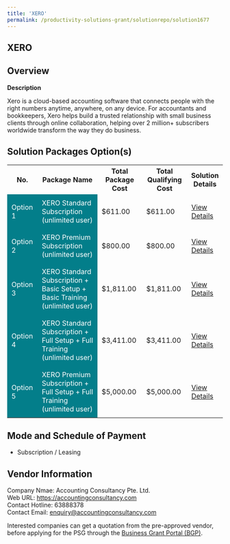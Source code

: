 ```yaml
---
title: 'XERO'
permalink: /productivity-solutions-grant/solutionrepo/solution1677
---
```


## XERO

## Overview

**Description**

Xero is a cloud-based accounting software that connects people with the right numbers anytime, anywhere, on any device. For accountants and bookkeepers, Xero helps build a trusted relationship with small business clients through online collaboration, helping over 2 million+ subscribers worldwide transform the way they do business.

## Solution Packages Option(s)

<table>
<tr>
<th><b>No.</b></th>
<th><b>Package Name</b></th>
<th><b>Total Package Cost</b></th>
<th><b>Total Qualifying Cost</b></th>
<th><b>Solution Details</b></th>
</tr>
<tr>
<td style='padding: 10px; background-color: #037E8A; color: #FFFFFF;'>Option 1</td>
<td style='padding: 10px; background-color: #037E8A; color: #FFFFFF;'>XERO Standard Subscription (unlimited user)</td>
<td style='padding: 10px;'>$611.00</td>
<td style='padding: 10px;'>$611.00</td>
<td style='padding: 10px;'><a href='/images/psg/AccountingConsultancy_XERO_16112023_Desensitised_Annex3_Part1.pdf' target='_blank'>View Details</a></td>
</tr>
<tr>
<td style='padding: 10px; background-color: #037E8A; color: #FFFFFF;'>Option 2</td>
<td style='padding: 10px; background-color: #037E8A; color: #FFFFFF;'>XERO Premium Subscription (unlimited user)</td>
<td style='padding: 10px;'>$800.00</td>
<td style='padding: 10px;'>$800.00</td>
<td style='padding: 10px;'><a href='/images/psg/AccountingConsultancy_XERO_16112023_Desensitised_Annex3_Part2.pdf' target='_blank'>View Details</a></td>
</tr>
<tr>
<td style='padding: 10px; background-color: #037E8A; color: #FFFFFF;'>Option 3</td>
<td style='padding: 10px; background-color: #037E8A; color: #FFFFFF;'>XERO Standard Subscription + Basic Setup + Basic Training (unlimited user)</td>
<td style='padding: 10px;'>$1,811.00</td>
<td style='padding: 10px;'>$1,811.00</td>
<td style='padding: 10px;'><a href='/images/psg/AccountingConsultancy_XERO_16112023_Desensitised_Annex3_Part3.pdf' target='_blank'>View Details</a></td>
</tr>
<tr>
<td style='padding: 10px; background-color: #037E8A; color: #FFFFFF;'>Option 4</td>
<td style='padding: 10px; background-color: #037E8A; color: #FFFFFF;'>XERO Standard Subscription + Full Setup + Full Training (unlimited user)</td>
<td style='padding: 10px;'>$3,411.00</td>
<td style='padding: 10px;'>$3,411.00</td>
<td style='padding: 10px;'><a href='/images/psg/AccountingConsultancy_XERO_16112023_Desensitised_Annex3_Part4.pdf' target='_blank'>View Details</a></td>
</tr>
<tr>
<td style='padding: 10px; background-color: #037E8A; color: #FFFFFF;'>Option 5</td>
<td style='padding: 10px; background-color: #037E8A; color: #FFFFFF;'>XERO Premium Subscription + Full Setup + Full Training (unlimited user)</td>
<td style='padding: 10px;'>$5,000.00</td>
<td style='padding: 10px;'>$5,000.00</td>
<td style='padding: 10px;'><a href='/images/psg/AccountingConsultancy_XERO_16112023_Desensitised_Annex3_Part5.pdf' target='_blank'>View Details</a></td>
</tr>
</table>

## Mode and Schedule of Payment

 - Subscription / Leasing

## Vendor Information

 Company Nmae: Accounting Consultancy Pte. Ltd.<br>Web URL: https://accountingconsultancy.com <br>Contact Hotline: 63888378 <br>Contact Email: enquiry@accountingconsultancy.com <br>

Interested companies can get a quotation from the pre-approved vendor, before applying for the PSG through the <a href='https://www.businessgrants.gov.sg/' target='_blank' rel='noopener'>Business Grant Portal (BGP)</a>.

<script src="/jquery/resize-tables.js"></script>
